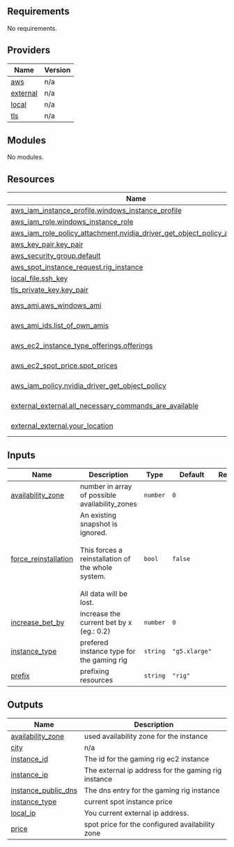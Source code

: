 <!-- BEGIN_TF_DOCS -->
## Requirements

No requirements.

## Providers

| Name | Version |
|------|---------|
| <a name="provider_aws"></a> [aws](#provider\_aws) | n/a |
| <a name="provider_external"></a> [external](#provider\_external) | n/a |
| <a name="provider_local"></a> [local](#provider\_local) | n/a |
| <a name="provider_tls"></a> [tls](#provider\_tls) | n/a |

## Modules

No modules.

## Resources

| Name | Type |
|------|------|
| [aws_iam_instance_profile.windows_instance_profile](https://registry.terraform.io/providers/hashicorp/aws/latest/docs/resources/iam_instance_profile) | resource |
| [aws_iam_role.windows_instance_role](https://registry.terraform.io/providers/hashicorp/aws/latest/docs/resources/iam_role) | resource |
| [aws_iam_role_policy_attachment.nvidia_driver_get_object_policy_attachment](https://registry.terraform.io/providers/hashicorp/aws/latest/docs/resources/iam_role_policy_attachment) | resource |
| [aws_key_pair.key_pair](https://registry.terraform.io/providers/hashicorp/aws/latest/docs/resources/key_pair) | resource |
| [aws_security_group.default](https://registry.terraform.io/providers/hashicorp/aws/latest/docs/resources/security_group) | resource |
| [aws_spot_instance_request.rig_instance](https://registry.terraform.io/providers/hashicorp/aws/latest/docs/resources/spot_instance_request) | resource |
| [local_file.ssh_key](https://registry.terraform.io/providers/hashicorp/local/latest/docs/resources/file) | resource |
| [tls_private_key.key_pair](https://registry.terraform.io/providers/hashicorp/tls/latest/docs/resources/private_key) | resource |
| [aws_ami.aws_windows_ami](https://registry.terraform.io/providers/hashicorp/aws/latest/docs/data-sources/ami) | data source |
| [aws_ami_ids.list_of_own_amis](https://registry.terraform.io/providers/hashicorp/aws/latest/docs/data-sources/ami_ids) | data source |
| [aws_ec2_instance_type_offerings.offerings](https://registry.terraform.io/providers/hashicorp/aws/latest/docs/data-sources/ec2_instance_type_offerings) | data source |
| [aws_ec2_spot_price.spot_prices](https://registry.terraform.io/providers/hashicorp/aws/latest/docs/data-sources/ec2_spot_price) | data source |
| [aws_iam_policy.nvidia_driver_get_object_policy](https://registry.terraform.io/providers/hashicorp/aws/latest/docs/data-sources/iam_policy) | data source |
| [external_external.all_necessary_commands_are_available](https://registry.terraform.io/providers/hashicorp/external/latest/docs/data-sources/external) | data source |
| [external_external.your_location](https://registry.terraform.io/providers/hashicorp/external/latest/docs/data-sources/external) | data source |

## Inputs

| Name | Description | Type | Default | Required |
|------|-------------|------|---------|:--------:|
| <a name="input_availability_zone"></a> [availability\_zone](#input\_availability\_zone) | number in array of possible availability\_zones | `number` | `0` | no |
| <a name="input_force_reinstallation"></a> [force\_reinstallation](#input\_force\_reinstallation) | An existing snapshot is ignored.<br><br>This forces a reinstallation of the whole system.<br><br>All data will be lost. | `bool` | `false` | no |
| <a name="input_increase_bet_by"></a> [increase\_bet\_by](#input\_increase\_bet\_by) | increase the current bet by x (eg.: 0.2) | `number` | `0` | no |
| <a name="input_instance_type"></a> [instance\_type](#input\_instance\_type) | prefered instance type for the gaming rig | `string` | `"g5.xlarge"` | no |
| <a name="input_prefix"></a> [prefix](#input\_prefix) | prefixing resources | `string` | `"rig"` | no |

## Outputs

| Name | Description |
|------|-------------|
| <a name="output_availability_zone"></a> [availability\_zone](#output\_availability\_zone) | used availability zone for the instance |
| <a name="output_city"></a> [city](#output\_city) | n/a |
| <a name="output_instance_id"></a> [instance\_id](#output\_instance\_id) | The id for the gaming rig ec2 instance |
| <a name="output_instance_ip"></a> [instance\_ip](#output\_instance\_ip) | The external ip address for the gaming rig instance |
| <a name="output_instance_public_dns"></a> [instance\_public\_dns](#output\_instance\_public\_dns) | The dns entry for the gaming rig instance |
| <a name="output_instance_type"></a> [instance\_type](#output\_instance\_type) | current spot instance price |
| <a name="output_local_ip"></a> [local\_ip](#output\_local\_ip) | You current external ip address. |
| <a name="output_price"></a> [price](#output\_price) | spot price for the configured availability zone |
<!-- END_TF_DOCS -->